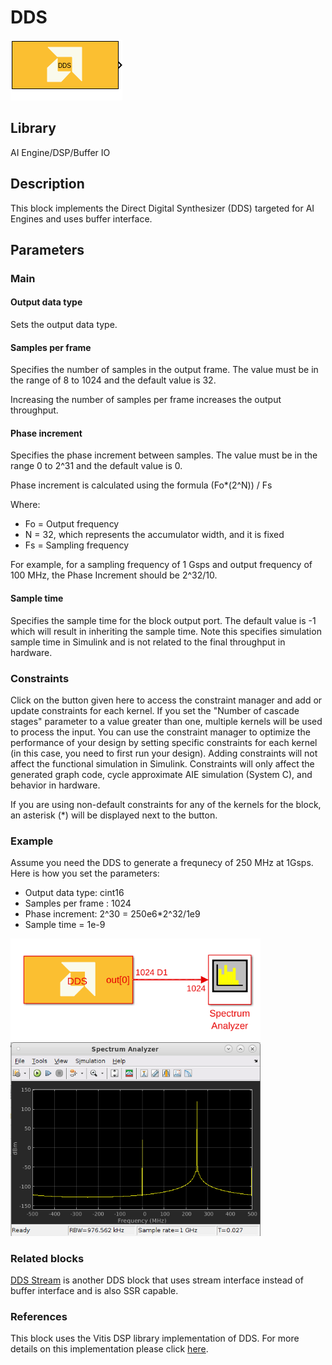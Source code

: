 # DDS

  
![](./Images/block.png)  

## Library

AI Engine/DSP/Buffer IO

## Description

This block implements the Direct Digital Synthesizer (DDS) targeted for
AI Engines and uses buffer interface.

## Parameters

### Main  
#### Output data type  
Sets the output data type.

#### Samples per frame  
Specifies the number of samples in the output frame. The value must be in the range of 8 to 1024 and the default value is 32.

<div class="noteBox">
Increasing the number of samples per frame increases the output throughput.
</div>

#### Phase increment  
Specifies the phase increment between samples. The value must be in the
range 0 to 2^31 and the default value is 0.

  Phase increment is calculated using the formula (Fo\*(2^N)) / Fs

  Where:
  - Fo = Output frequency
  - N = 32, which represents the accumulator width, and it is fixed
  - Fs = Sampling frequency

For example, for a sampling frequency of 1 Gsps and output frequency of 100 MHz, the Phase Increment should be 2^32/10.

#### Sample time  
Specifies the sample time for the block output port. The default value is -1 which will result in inheriting the sample time. Note this specifies simulation sample time in Simulink and is not related to the final throughput in hardware.

### Constraints
Click on the button given here to access the constraint manager and add or update constraints for each kernel. If you set the "Number of cascade stages" parameter to a value greater than one, multiple kernels will be used to process the input. You can use the constraint manager to optimize the performance of your design by setting specific constraints for each kernel (in this case, you need to first run your design). Adding constraints will not affect the functional simulation in Simulink. Constraints will only affect the generated graph code, cycle approximate AIE simulation (System C), and behavior in hardware.

<div class="noteBox">
If you are using non-default constraints for any of the kernels for the block, an asterisk (*) will be displayed next to the button.
</div>

### Example
Assume you need the DDS to generate a frequnecy of 250 MHz at 1Gsps. Here is how you set the parameters:
* Output data type: cint16
* Samples per frame : 1024
* Phase increment: 2^30 = 250e6*2^32/1e9
* Sample time = 1e-9

<img src="./Images/dds.png" width="400">
<img src="./Images/dds_out.png" width="400">

### Related blocks
[DDS Stream](../DDS_Stream/README.md) is another DDS block that uses stream interface instead of buffer interface and is also SSR capable.

### References
This block uses the Vitis DSP library implementation of DDS. For more details on this implementation please click [here](https://docs.xilinx.com/r/en-US/Vitis_Libraries/dsp/user_guide/L2/func-dds.html).
